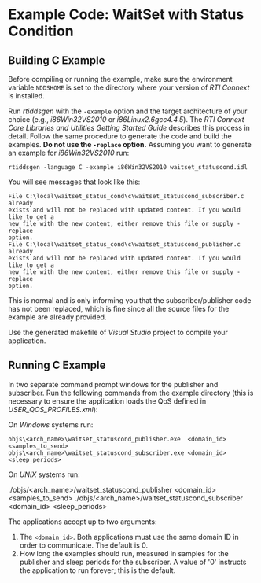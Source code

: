 # Example Code: WaitSet with Status Condition

## Building C Example
Before compiling or running the example, make sure the environment variable
`NDDSHOME` is set to the directory where your version of *RTI Connext* is
installed.

Run *rtiddsgen* with the `-example` option and the target architecture of your
choice (e.g., *i86Win32VS2010* or *i86Linux2.6gcc4.4.5*). The *RTI Connext Core
Libraries and Utilities Getting Started Guide* describes this process in detail.
Follow the same procedure to generate the code and build the examples. **Do not
use the `-replace` option.** Assuming you want to generate an example for
*i86Win32VS2010* run:
```
rtiddsgen -language C -example i86Win32VS2010 waitset_statuscond.idl
```

You will see messages that look like this:
```
File C:\local\waitset_status_cond\c\waitset_statuscond_subscriber.c already
exists and will not be replaced with updated content. If you would like to get a
new file with the new content, either remove this file or supply -replace
option.
File C:\local\waitset_status_cond\c\waitset_statuscond_publisher.c already
exists and will not be replaced with updated content. If you would like to get a
new file with the new content, either remove this file or supply -replace
option.
```

This is normal and is only informing you that the subscriber/publisher code has
not been replaced, which is fine since all the source files for the example are
already provided.

Use the generated makefile of *Visual Studio* project to compile your
application.

## Running C Example
In two separate command prompt windows for the publisher and subscriber. Run
the following commands from the example directory (this is necessary to ensure
the application loads the QoS defined in *USER_QOS_PROFILES.xml*):

On *Windows* systems run:
```
objs\<arch_name>\waitset_statuscond_publisher.exe  <domain_id> <samples_to_send>
objs\<arch_name>\waitset_statuscond_subscriber.exe <domain_id> <sleep_periods>
```

On *UNIX* systems run:

./objs/<arch_name>/waitset_statuscond_publisher <domain_id>  <samples_to_send>
./objs/<arch_name>/waitset_statuscond_subscriber <domain_id>  <sleep_periods>

The applications accept up to two arguments:

1. The `<domain_id>`. Both applications must use the same domain ID in order to
communicate. The default is 0.
2. How long the examples should run, measured in samples for the publisher
and sleep periods for the subscriber. A value of '0' instructs the
application to run forever; this is the default.
